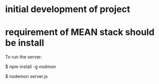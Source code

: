 # initial development of project
# requirement of MEAN stack should be install

To run the server:

$ npm install -g nodmon

$ nodemon server.js
